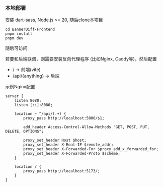### 本地部署

安装 dart-sass, Node.js >= 20, 随后clone本项目

```shell
cd BannerDiff-Frontend
pnpm install
pnpm dev
```

随后可访问.

若要和后端联调，则需要安装反向代理程序 (比如Nginx, Caddy等)，然后配置

- / -> 前端(vite)
- /api/{anything} -> 后端

示例Nginx配置

```
server {
    listen 8080;
    listen [::]:8080;

    location ~ ^/api/(.+) {
        proxy_pass http://localhost:5000/$1;

        add_header Access-Control-Allow-Methods "GET, POST, PUT, DELETE, OPTIONS";

        proxy_set_header Host $host;
        proxy_set_header X-Real-IP $remote_addr;
        proxy_set_header X-Forwarded-For $proxy_add_x_forwarded_for;
        proxy_set_header X-Forwarded-Proto $scheme;
    }

    location / {
        proxy_pass http://localhost:5173/;
    }
}
```
